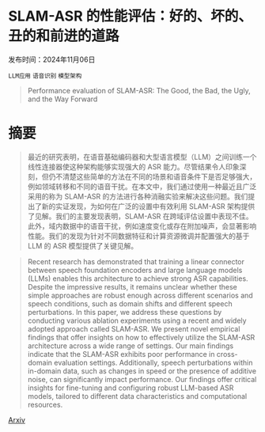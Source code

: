# SLAM-ASR 的性能评估：好的、坏的、丑的和前进的道路

发布时间：2024年11月06日

`LLM应用` `语音识别` `模型架构`

> Performance evaluation of SLAM-ASR: The Good, the Bad, the Ugly, and the Way Forward

# 摘要

> 最近的研究表明，在语音基础编码器和大型语言模型（LLM）之间训练一个线性连接器使这种架构能够实现强大的 ASR 能力。尽管结果令人印象深刻，但仍不清楚这些简单的方法在不同的场景和语音条件下是否足够强大，例如领域转移和不同的语音干扰。在本文中，我们通过使用一种最近且广泛采用的称为 SLAM-ASR 的方法进行各种消融实验来解决这些问题。我们提出了新的实证发现，为如何在广泛的设置中有效利用 SLAM-ASR 架构提供了见解。我们的主要发现表明，SLAM-ASR 在跨域评估设置中表现不佳。此外，域内数据中的语音干扰，例如速度变化或存在附加噪声，会显著影响性能。我们的发现为针对不同数据特征和计算资源微调并配置强大的基于 LLM 的 ASR 模型提供了关键见解。

> Recent research has demonstrated that training a linear connector between speech foundation encoders and large language models (LLMs) enables this architecture to achieve strong ASR capabilities. Despite the impressive results, it remains unclear whether these simple approaches are robust enough across different scenarios and speech conditions, such as domain shifts and different speech perturbations. In this paper, we address these questions by conducting various ablation experiments using a recent and widely adopted approach called SLAM-ASR. We present novel empirical findings that offer insights on how to effectively utilize the SLAM-ASR architecture across a wide range of settings. Our main findings indicate that the SLAM-ASR exhibits poor performance in cross-domain evaluation settings. Additionally, speech perturbations within in-domain data, such as changes in speed or the presence of additive noise, can significantly impact performance. Our findings offer critical insights for fine-tuning and configuring robust LLM-based ASR models, tailored to different data characteristics and computational resources.

[Arxiv](https://arxiv.org/abs/2411.03866)